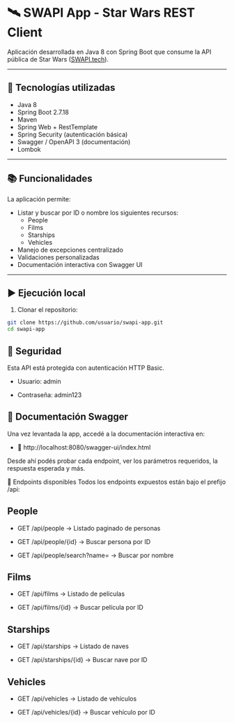 # 🛰️ SWAPI App - Star Wars REST Client

Aplicación desarrollada en Java 8 con Spring Boot que consume la API pública de Star Wars ([SWAPI.tech](https://www.swapi.tech/)).

---

## 🚀 Tecnologías utilizadas

- Java 8
- Spring Boot 2.7.18
- Maven
- Spring Web + RestTemplate
- Spring Security (autenticación básica)
- Swagger / OpenAPI 3 (documentación)
- Lombok

---

## 📚 Funcionalidades

La aplicación permite:

- Listar y buscar por ID o nombre los siguientes recursos:
  - People
  - Films
  - Starships
  - Vehicles
- Manejo de excepciones centralizado
- Validaciones personalizadas
- Documentación interactiva con Swagger UI

---

## ▶️ Ejecución local

1. Clonar el repositorio:

```bash
git clone https://github.com/usuario/swapi-app.git
cd swapi-app

```

## 🔐 Seguridad
Esta API está protegida con autenticación HTTP Basic.

- Usuario: admin

- Contraseña: admin123
## 📘 Documentación Swagger
Una vez levantada la app, accedé a la documentación interactiva en:
- 🔗 http://localhost:8080/swagger-ui/index.html

Desde ahí podés probar cada endpoint, ver los parámetros requeridos, la respuesta esperada y más.


📌 Endpoints disponibles
Todos los endpoints expuestos están bajo el prefijo /api:

## People
- GET /api/people → Listado paginado de personas

- GET /api/people/{id} → Buscar persona por ID

- GET /api/people/search?name= → Buscar por nombre

## Films

- GET /api/films → Listado de películas

- GET /api/films/{id} → Buscar película por ID

## Starships
- GET /api/starships → Listado de naves

- GET /api/starships/{id} → Buscar nave por ID

## Vehicles
- GET /api/vehicles → Listado de vehículos

- GET /api/vehicles/{id} → Buscar vehículo por ID